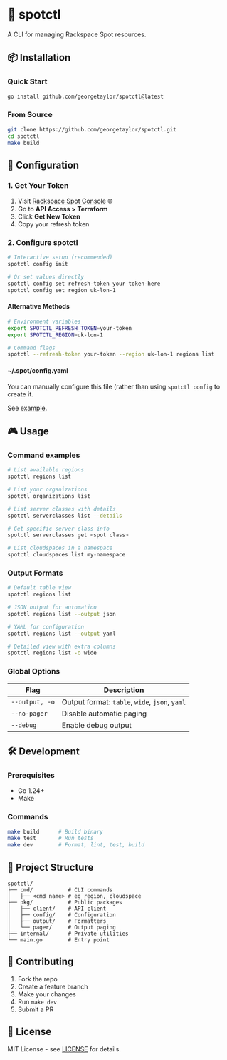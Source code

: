 # 🚀 spotctl

A CLI for managing Rackspace Spot resources.

## 📦 Installation

### Quick Start

```bash
go install github.com/georgetaylor/spotctl@latest
```

### From Source

```bash
git clone https://github.com/georgetaylor/spotctl.git
cd spotctl
make build
```

## 🔧 Configuration

### 1. Get Your Token

1. Visit [Rackspace Spot Console](https://spot.rackspace.com) 🌐
2. Go to **API Access > Terraform**
3. Click **Get New Token**
4. Copy your refresh token

### 2. Configure spotctl

```bash
# Interactive setup (recommended)
spotctl config init

# Or set values directly
spotctl config set refresh-token your-token-here
spotctl config set region uk-lon-1
```

#### Alternative Methods

```bash
# Environment variables
export SPOTCTL_REFRESH_TOKEN=your-token
export SPOTCTL_REGION=uk-lon-1

# Command flags
spotctl --refresh-token your-token --region uk-lon-1 regions list
```

#### ~/.spot/config.yaml
You can manually configure this file (rather than using `spotctl config` to create it.

See [example](config.example.yaml).

## 🎮 Usage

### Command examples

```bash
# List available regions
spotctl regions list

# List your organizations
spotctl organizations list

# List server classes with details
spotctl serverclasses list --details

# Get specific server class info
spotctl serverclasses get <spot class>

# List cloudspaces in a namespace
spotctl cloudspaces list my-namespace
```

### Output Formats

```bash
# Default table view
spotctl regions list

# JSON output for automation
spotctl regions list --output json

# YAML for configuration
spotctl regions list --output yaml

# Detailed view with extra columns
spotctl regions list -o wide
```

### Global Options

| Flag           | Description                                    |
| -------------- | ---------------------------------------------- |
| `--output, -o` | Output format: `table`, `wide`, `json`, `yaml` |
| `--no-pager`   | Disable automatic paging                       |
| `--debug`      | Enable debug output                            |

## 🛠️ Development

### Prerequisites

- Go 1.24+
- Make

### Commands

```bash
make build      # Build binary
make test       # Run tests
make dev        # Format, lint, test, build
```

## 📁 Project Structure

```
spotctl/
├── cmd/           # CLI commands
│   ├── <cmd name> # eg region, cloudspace
├── pkg/           # Public packages
│   ├── client/    # API client
│   ├── config/    # Configuration
│   ├── output/    # Formatters
│   └── pager/     # Output paging
├── internal/      # Private utilities
└── main.go        # Entry point
```

## 🤝 Contributing

1. Fork the repo
2. Create a feature branch
3. Make your changes
4. Run `make dev`
5. Submit a PR

## 📄 License

MIT License - see [LICENSE](LICENSE) for details.
